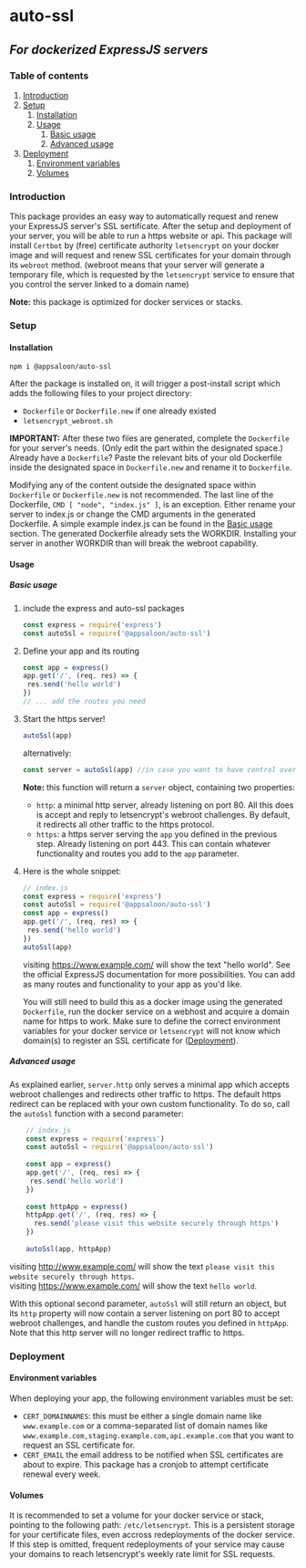 # auto-ssl
## *For dockerized ExpressJS servers*

### Table of contents
1. [Introduction](#introduction)
2. [Setup](#setup)
    1. [Installation](#installation)
    2. [Usage](#usage)
        1. [Basic usage](#usage-basic)
        2. [Advanced usage](#usage-advanced)
3. [Deployment](#deployment)
    1. [Environment variables](#environment)
    2. [Volumes](#volumes)

### Introduction<a name="introduction"></a>
This package provides an easy way to automatically request and renew your ExpressJS server's SSL sertificate.
After the setup and deployment of your server, you will be able to run a https website or api.
This package will install `Certbot` by (free) certificate authority `letsencrypt` on your docker image and will request and renew SSL certificates for your domain through its `webroot` method.
(webroot means that your server will generate a temporary file, which is requested by the `letsencrypt` service to ensure that you control the server linked to a domain name)

**Note:** this package is optimized for docker services or stacks.

### Setup<a name="setup"></a>
#### Installation<a name="installation"></a>
`npm i @appsaloon/auto-ssl`

After the package is installed on, it will trigger a post-install script which adds the following files to your project directory:
* `Dockerfile` or `Dockerfile.new` if one already existed
* `letsencrypt_webroot.sh`

**IMPORTANT:** After these two files are generated, complete the `Dockerfile` for your server's needs. (Only edit the part within the designated space.)
Already have a `Dockerfile`? Paste the relevant bits of your old Dockerfile inside the designated space in `Dockerfile.new` and rename it to `Dockerfile`.

Modifying any of the content outside the designated space within `Dockerfile` or `Dockerfile.new` is not recommended. The last line of the Dockerfile, `CMD [ "node", "index.js" ]`, is an exception. Either rename your server to index.js or change the CMD arguments in the generated Dockerfile. A simple example index.js can be found in the [Basic usage](#usage-basic) section.
The generated Dockerfile already sets the WORKDIR. Installing your server in another WORKDIR than will break the webroot capability.

#### Usage<a name="usage"></a>
##### Basic usage<a name="usage-basic"></a>
1. include the express and auto-ssl packages
    ``` javascript
    const express = require('express')
    const autoSsl = require('@appsaloon/auto-ssl')
    ```
2. Define your app and its routing
    ```javascript
    const app = express()
    app.get('/', (req, res) => {
     res.send('hello world')
    })
    // ... add the routes you need
    ```
3. Start the https server!
    ```javascript
    autoSsl(app)
    ```
    alternatively:
    ```javascript
    const server = autoSsl(app) //in case you want to have control over the generated http and https servers this object contains.
    ```
    **Note:** this function will return a `server` object, containing two properties:
    * `http`: a minimal http server, already listening on port 80. All this does is accept and reply to letsencrypt's webroot challenges. By default, it redirects all other traffic to the https protocol.
    * `https`: a https server serving the `app` you defined in the previous step. Already listening on port 443. This can contain whatever functionality and routes you add to the `app` parameter.
4. Here is the whole snippet:
    ```javascript
    // index.js
    const express = require('express')
    const autoSsl = require('@appsaloon/auto-ssl')
    const app = express()
    app.get('/', (req, res) => {
     res.send('hello world')
    })
    autoSsl(app)
    ```
    visiting https://www.example.com/ will show the text "hello world". See the official ExpressJS documentation for more possibilities. You can add as many routes and functionality to your app as you'd like.

    You will still need to build this as a docker image using the generated `Dockerfile`, run the docker service on a webhost and acquire a domain name for https to work.
    Make sure to define the correct environment variables for your docker service or `letsencrypt` will not know which domain(s) to register an SSL certificate for ([Deployment](#deployment)).

##### Advanced usage<a name="usage-advanced"></a>
As explained earlier, `server.http` only serves a minimal app which accepts webroot challenges and redirects other traffic to https.
The default https redirect can be replaced with your own custom functionality. To do so, call the `autoSsl` function with a second parameter:
```javascript
    // index.js
    const express = require('express')
    const autoSsl = require('@appsaloon/auto-ssl')
    
    const app = express()
    app.get('/', (req, res) => {
     res.send('hello world')
    })
    
    const httpApp = express()
    httpApp.get('/', (req, res) => {
      res.send('please visit this website securely through https')
    })
    
    autoSsl(app, httpApp)
```
visiting http://www.example.com/ will show the text `please visit this website securely through https`.  
visiting https://www.example.com/ will show the text `hello world`.

With this optional second parameter, `autoSsl` will still return an object, but its `http` property will now contain a server listening on port 80 to accept webroot challenges, and handle the custom routes you defined in `httpApp`. Note that this http server will no longer redirect traffic to https.

### Deployment<a name="deployment"></a>
#### Environment variables<a name="environment"></a>
When deploying your app, the following environment variables must be set:
* `CERT_DOMAINNAMES`: this must be either a single domain name like `www.example.com` or a comma-separated list of domain names like `www.example.com,staging.example.com,api.example.com` that you want to request an SSL certificate for.
* `CERT_EMAIL` the email address to be notified when SSL certificates are about to expire. This package has a cronjob to attempt certificate renewal every week.

#### Volumes<a name="volumes"></a>
It is recommended to set a volume for your docker service or stack, pointing to the following path: `/etc/letsencrypt`. This is a persistent storage for your certificate files, even accross redeployments of the docker service. If this step is omitted, frequent redeployments of your service may cause your domains to reach letsencrypt's weekly rate limit for SSL requests.
